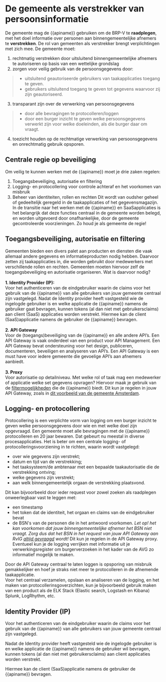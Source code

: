 # De gemeente als verstrekker van persoonsinformatie  

De gemeente mag de {{apiname}} gebruiken om de BRP-V te **raadplegen**, met het doel informatie over personen aan binnengemeentelijke afnemers te **verstrekken**. De rol van gemeenten als verstrekker brengt verplichtingen met zich mee. De gemeente moet:
1. rechtmatig verstrekken door uitsluitend binnengemeentelijke afnemers te autoriseren op basis van een wettelijke grondslag
2. zorgen voor veilig gebruik van de persoonsgegevens door:
> - uitsluitend geautoriseerde gebruikers van taakapplicaties toegang te geven.
> - gebruikers uitsluitend toegang te geven tot gegevens waarvoor zij zijn geautoriseerd.
3.  transparant zijn over de verwerking van persoonsgegevens
> - door alle bevragingen te protocolleren/loggen
> - door een burger inzicht te geven welke persoonsgegevens verwerkt zijn voor welke doeleinden, als die burger daar om vraagt.
4.  toezicht houden op de rechtmatige verwerking van persoonsgegevens en onrechtmatig gebruik opsporen.

## Centrale regie op beveiliging
Om veilig te kunnen werken met de {{apiname}} moet je drie zaken regelen:
1. Toegangsbeveiliging, autorisatie en filtering
2. Logging- en protocollering voor controle achteraf en het voorkomen van misbruik
3. Beheer van identiteiten, rollen en rechten 
Dit wordt van oudsher geheel of gedeeltelijk geregeld in de taakapplicaties of het gegevensmagazijn. In de transitie naar het werken met de {{apiname}} en SaaSapplicaties is het belangrijk dat deze functies centraal in de gemeente worden belegd, en worden uitgevoerd door onafhankelijke, door de gemeente gecontroleerde voorzieningen. Zo houd je als gemeente de regie! 

## Toegangsbeveiliging, autorisatie en filtering
Gemeenten bieden een divers palet aan producten en diensten die vaak allemaal andere gegevens en informatieproducten nodig hebben. Daarvoor zetten zij taakapplicaties in, die worden gebruikt door medewerkers met verschillende rollen en rechten. Gemeenten moeten hiervoor zelf de toegangsbeveiliging en autorisatie organiseren. Wat is daarvoor nodig?   
<Br>
**1. Identity Provider (IP):**   
Voor het authenticeren van de eindgebruiker waarin de claims voor het gebruik van de {{apiname}} van alle gebruikers van jouw gemeente centraal zijn vastgelegd. Nadat de Identity provider heeft vastgesteld wie de ingelogde gebruiker is en welke applicatie de {{apiname}} namens de gebruiker gaat bevragen, kunnen tokens (al dan niet met gebruikersclaims) aan client (SaaS) applicaties worden verstrekt. Hiermee kan de client (SaaS)applicatie namens de gebruiker de {{apiname}} bevragen.  
<Br>
**2. API Gateway**  
Voor de (toegangs)beveiliging van de {{apiname}} en alle andere API’s. Een API Gateway is vaak onderdeel van een product voor API Management. Een API Gateway bevat ondersteuning voor het design, publiceren, documenteren, beveiligen en analyseren van API’s. Een API Gateway is een must have voor iedere gemeente die gevoelige API’s aan afnemers aanbiedt.   
<Br>
**3. Proxy**  
Voor autorisatie op detailniveau. Met welke rol of taak mag een medewerker of applicatie welke set gegevens opvragen? Hiervoor maak je gebruik van de [filtermogelijkheden](./how-tos/personen-response-filteren) die de {{apiname}} biedt. Dit kun je regelen in jouw API Gateway, zoals in [dit voorbeeld van de gemeente Amsterdam](https://github.com/Amsterdam/haal-centraal-proxy).

## Logging- en protocollering
Protocollering is een verplichte vorm van logging om een burger inzicht te geven welke persoonsgegevens door wie en met welke doel zijn opgevraagd. Een gemeente moet alle bevragingen met de {{apiname}} protocolleren en 20 jaar bewaren. Dat gebeurt nu meestal in diverse procesapplicaties. Het is beter om een centrale logging- of protocolleringsvoorziening in te richten, waarin wordt vastgelegd:
-	over wie gegevens zijn verstrekt;
-	datum en tijd van de verstrekking;
-	het taaksysteem/de ambtenaar met een bepaalde taakautorisatie die de verstrekking ontving;
-	welke gegevens zijn verstrekt;
-	aan welk binnengemeentelijk orgaan de verstrekking plaatsvond.

Dit kan bijvoorbeeld door ieder request voor zowel zoeken als raadplegen onweerlegbaar vast te leggen met:
- een timestamp
- het token dat de identiteit, het orgaan en claims van de eindgebruiker bevat
- de BSN's van de personen die in het antwoord voorkomen. *Let op! het kan voorkomen dat jouw binnengemeentelijke afnemer het BSN niet vraagt. Zorg dus dat het BSN in het request van jouw API Gateway aan RvIG [altijd gevraagd](./how-tos/personen-response-filteren) wordt!* Dit kun je regelen in de API Gateway proxy.
Eventueel kun je de logging verrijken met informatie uit je verwerkingsregister om burgerverzoeken in het kader van de AVG zo informatief mogelijk te maken.

Door de API Gateway centraal te laten loggen is opsporing van misbruik gemakkelijker en hoef je straks niet meer te protocolleren in de afnemende taakapplicatie.  
Voor het centraal verzamelen, opslaan en analiseren van de logging, en het maken van protocollerinsgoverzichten, kun je bijvoorbeeld gebruik maken van een product als de ELK Stack (Elastic search, Logstash en Kibana) Splunk, LogRhythm, etc.

## Identity Provider (IP)
Voor het authenticeren van de eindgebruiker waarin de claims voor het gebruik van de {{apiname}} van alle gebruikers van jouw gemeente centraal zijn vastgelegd.

Nadat de Identity provider heeft vastgesteld wie de ingelogde gebruiker is en welke applicatie de {{apiname}} namens de gebruiker wil bevragen, kunnen tokens (al dan niet met gebruikersclaims) aan client applicaties worden verstrekt.

Hiermee kan de client (SaaS)applicatie namens de gebruiker de {{apiname}} bevragen.
